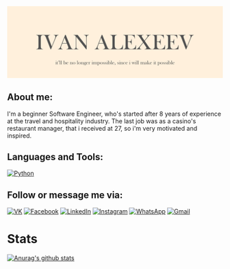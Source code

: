 [![Header](https://github.com/alexeevivan/alexeevivan/blob/main/assets/%D0%91%D0%B5%D0%B7%20%D0%B8%D0%BC%D0%B5%D0%BD%D0%B8-1.png)]()

## About me:

I'm a beginner Software Engineer, who's started after 8 years of experience at the travel and hospitality industry. The last job was as a casino's restaurant manager, that i received at 27, so i'm very motivated and inspired.

## Languages and Tools:

[![Python](https://img.shields.io/badge/-Python-white?style=for-the-badge&logo=python&logoColor=green)](https://www.python.org/dev/peps/pep-0020/#id2)

## Follow or message me via:
[![VK](https://img.shields.io/badge/-Vkontakte-white?style=for-the-badge&logo=vk&logoColor=brown)](https://vk.com/freedomai)
[![Facebook](https://img.shields.io/badge/-Facebook-white?style=for-the-badge&logo=facebook&logoColor=brown)](https://www.facebook.com/levelup4ever)
[![LinkedIn](https://img.shields.io/badge/-LinkedIn-white?style=for-the-badge&logo=linkedin&logoColor=brown)](https://www.linkedin.com/in/%D0%B8%D0%B2%D0%B0%D0%BD-%D0%B0%D0%BB%D0%B5%D0%BA%D1%81%D0%B5%D0%B5%D0%B2-3394791a1/)
[![Instagram](https://img.shields.io/badge/-Instagram-white?style=for-the-badge&logo=instagram&logoColor=brown)](https://www.instagram.com/ivan_alexeev7/)
[![WhatsApp](https://img.shields.io/badge/-WhatsApp-white?style=for-the-badge&logo=whatsapp&logoColor=brown)](https://wa.me/+375447506008)
[![Gmail](https://img.shields.io/badge/-Gmail-white?style=for-the-badge&logo=gmail&logoColor=brown)](https://alexeevivan92@gmail.com)

# Stats
[![Anurag's github stats](https://github-readme-stats.vercel.app/api?username=alexeevivan&show_icons=True&theme=graywhite)](https://github.com/anuraghazra/github-readme-stats)